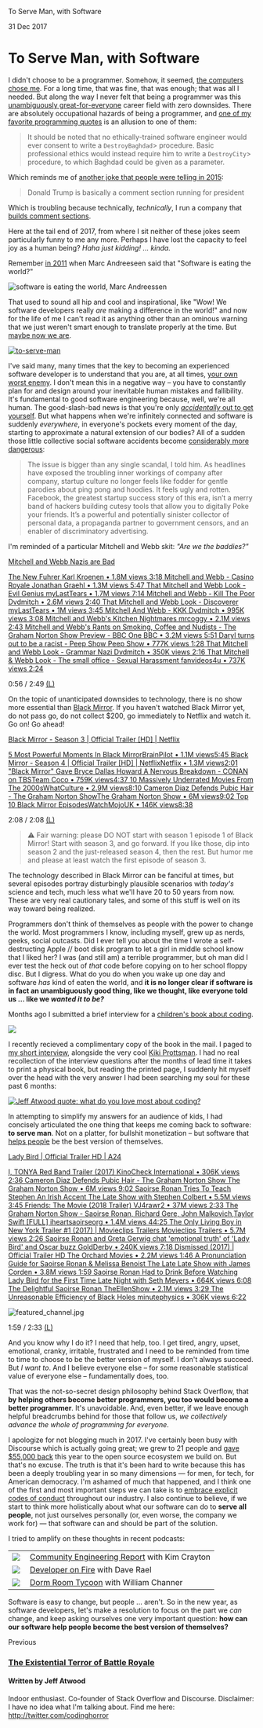 To Serve Man, with Software

31 Dec 2017

# To Serve Man, with Software

I didn't choose to be a programmer. Somehow, it seemed, [the computers chose me](https://blog.codinghorror.com/if-loving-computers-is-wrong-i-dont-want-to-be-right/). For a long time, that was fine, that was enough; that was all I needed. But along the way I never felt that being a programmer was this [unambiguously great-for-everyone](https://blog.codinghorror.com/please-dont-learn-to-code/) career field with zero downsides. There are absolutely occupational hazards of being a programmer, and [one of my favorite programming quotes](https://blog.codinghorror.com/your-favorite-programming-quote/) is an allusion to one of them:

> It should be noted that no ethically-trained software engineer would ever consent to write a `DestroyBaghdad`>  procedure. Basic professional ethics would instead require him to write a `DestroyCity`>  procedure, to which Baghdad could be given as a parameter.

Which reminds me of [another joke that people were telling in 2015](https://waxy.org/2015/12/tracking_the_trump_is_a_comment_section_running_for_president_joke/):

> Donald Trump is basically a comment section running for president

Which is troubling because technically, *technically*, I run a company that [builds comment sections](https://discourse.org/).

Here at the tail end of 2017, from where I sit neither of these jokes seem particularly funny to me any more. Perhaps I have lost the capacity to feel joy as a human being? *Haha just kidding!*  *... kinda.*

Remember [in 2011](https://www.wsj.com/articles/SB10001424053111903480904576512250915629460) when Marc Andreeseen said that "Software is eating the world?"

![software is eating the world, Marc Andreessen](../_resources/82cb7a8bfe3d5f7e903432a9b79caa0d.jpg)

That used to sound all hip and cool and inspirational, like "Wow! We software developers really *are* making a difference in the world!" and now for the life of me I can't read it as anything other than an ominous warning that we just weren't smart enough to translate properly at the time. But [maybe now we are](https://en.wikipedia.org/wiki/To_Serve_Man_(The_Twilight_Zone)).

[![to-serve-man](../_resources/981237de6c8810a8d31ee0fc243fe607.jpg)](https://en.wikipedia.org/wiki/To_Serve_Man_(The_Twilight_Zone))

I've said many, many times that the key to becoming an experienced software developer is to understand that you are, at all times, [your own worst enemy](https://blog.codinghorror.com/on-the-meaning-of-coding-horror/). I don't mean this in a negative way – you have to constantly plan for and design around your inevitable human mistakes and fallibility. It's fundamental to good software engineering because, well, we're all human. The good-slash-bad news is that you're only [*accidentally* out to get yourself](https://blog.codinghorror.com/the-trap-you-set-for-yourself/). But what happens when we're infinitely connected and software is suddenly *everywhere*, in everyone's pockets every moment of the day, starting to approximate a natural extension of our bodies? All of a sudden those little collective social software accidents become [considerably more dangerous](https://www.wired.com/story/the-other-tech-bubble/):

> The issue is bigger than any single scandal, I told him. As headlines have exposed the troubling inner workings of company after company, startup culture no longer feels like fodder for gentle parodies about ping pong and hoodies. It feels ugly and rotten. Facebook, the greatest startup success story of this era, isn’t a merry band of hackers building cutesy tools that allow you to digitally Poke your friends. It’s a powerful and potentially sinister collector of personal data, a propaganda partner to government censors, and an enabler of discriminatory advertising.

I'm reminded of a particular Mitchell and Webb skit: *"Are we the baddies?"*

[Mitchell and Webb Nazis are Bad](https://www.youtube.com/watch?v=qv2XGQBcvxQ)

[  The New Fuhrer  Karl Kroenen • 1.8M views  3:18](https://www.youtube.com/watch?v=pje5ROe5Y_w)[  Mitchell and Webb - Casino Royale  Jonathan Graehl • 1.3M views  5:47](https://www.youtube.com/watch?v=5cazkHAHiPU)[  That Mitchell and Webb Look - Evil Genius  myLastTears • 1.7M views  7:14](https://www.youtube.com/watch?v=VgX6JFoV0TM)[  Mitchell and Webb - Kill The Poor  Dvdmitch • 2.6M views  2:40](https://www.youtube.com/watch?v=owI7DOeO_yg)[  That Mitchell and Webb Look - Discoverer  myLastTears • 1M views  3:45](https://www.youtube.com/watch?v=dOBhf8f7cXM)[  Mitchell And Webb - KKK  Dvdmitch • 995K views  3:08](https://www.youtube.com/watch?v=1cCiuZanl_4)[  Mitchell and Webb's Kitchen Nightmares  mrcoggy • 2.1M views  2:43](https://www.youtube.com/watch?v=i1NfWIaYed8)[  Mitchell and Webb's Rants on Smoking, Coffee and Nudists - The Graham Norton Show Preview - BBC One  BBC • 3.2M views  5:51](https://www.youtube.com/watch?v=iX0TjGEBITg)[  Daryl turns out to be a racist - Peep Show  Peep Show • 777K views  1:28](https://www.youtube.com/watch?v=PiLVAz-Jczg)[  That Mitchell and Webb Look - Grammar Nazi  Dvdmitch • 350K views  2:16](https://www.youtube.com/watch?v=qmVnr7rsWrE)[  That Mitchell & Webb Look - The small office - Sexual Harassment  fanvideos4u • 737K views  2:24](https://www.youtube.com/watch?v=2NNlUrUu2eY)

0:56 / 2:49
[(L)](https://www.youtube.com/watch?v=qv2XGQBcvxQ)

On the topic of unanticipated downsides to technology, there is no show more essential than [Black Mirror](https://www.netflix.com/title/70264888). If you haven't watched Black Mirror yet, do not pass go, do not collect $200, go immediately to Netflix and watch it. Go on! Go ahead!

[Black Mirror - Season 3 | Official Trailer [HD] | Netflix](https://www.youtube.com/watch?v=jDiYGjp5iFg)

[ 5 Most Powerful Moments In Black MirrorBrainPilot • 1.1M views5:45](https://www.youtube.com/watch?v=BUrZy0aNuy0)[ Black Mirror - Season 4 | Official Trailer [HD] | NetflixNetflix • 1.3M views2:01](https://www.youtube.com/watch?v=5ELQ6u_5YYM)[ "Black Mirror" Gave Bryce Dallas Howard A Nervous Breakdown - CONAN on TBSTeam Coco • 759K views4:37](https://www.youtube.com/watch?v=UrHSyHgDyR4)[ 10 Massively Underrated Movies From The 2000sWhatCulture • 2.9M views8:10](https://www.youtube.com/watch?v=SpCRMNvqLD0)[ Cameron Diaz Defends Pubic Hair - The Graham Norton ShowThe Graham Norton Show • 6M views9:02](https://www.youtube.com/watch?v=kXhk8zE_Ac0)[ Top 10 Black Mirror EpisodesWatchMojoUK • 146K views8:38](https://www.youtube.com/watch?v=EJuFk3Be_1Q)

2:08 / 2:08
[(L)](https://www.youtube.com/watch?v=jDiYGjp5iFg)

> ⚠ Fair warning: please DO NOT start with season 1 episode 1 of Black Mirror! Start with season 3, and go forward. If you like those, dip into season 2 and the just-released season 4, then the rest. But humor me and please at least watch the first episode of season 3.

The technology described in Black Mirror can be fanciful at times, but several episodes portray disturbingly plausible scenarios with *today's* science and tech, much less what we'll have 20 to 50 years from now. These are very real cautionary tales, and some of this stuff is well on its way toward being realized.

Programmers don't think of themselves as people with the power to change the world. Most programmers I know, including myself, grew up as nerds, geeks, social outcasts. Did I ever tell you about the time I wrote a self-destructing Apple // boot disk program to let a girl in middle school know that I liked her? I was (and still am) a terrible programmer, but oh man did I ever test the heck out of *that* code before copying on to her school floppy disc. But I digress. What do you do when you wake up one day and software *has* kind of eaten the world, and **it is no longer clear if software is in fact an unambiguously good thing, like we thought, like everyone told us … like we *wanted it to be?***

Months ago I submitted a brief interview for a [children's book about coding](https://www.amazon.com/dp/1465462333/?tag=codihorr-20).

[![](../_resources/1b2dae6c5d90026b5259d545da5def2d.jpg)](https://www.amazon.com/dp/1465462333/?tag=codihorr-20)

I recently recieved a complimentary copy of the book in the mail. I paged to [my short interview](https://blog.codinghorror.com/content/images/2017/12/dk-findout-coding-page-50.jpg), alongside the very cool [Kiki Prottsman](http://www.prottsman.com/). I had no real recollection of the interview questions after the months of lead time it takes to print a physical book, but reading the printed page, I suddenly hit myself over the head with the very answer I had been searching my soul for these past 6 months:

[![Jeff Atwood quote: what do you love most about coding?](../_resources/4ee1d3bfed646590a23ffb8052da9a97.jpg)](https://blog.codinghorror.com/content/images/2017/12/dk-findout-coding-page-50.jpg)

In attempting to simplify my answers for an audience of kids, I had concisely articulated the one thing that keeps me coming back to software: **to serve man**. Not on a platter, for bullshit monetization – but software that [helps people](https://blog.codinghorror.com/the-just-in-time-theory/) be the best version of themselves.

[Lady Bird | Official Trailer HD | A24](https://www.youtube.com/watch?v=cNi_HC839Wo)

[  I, TONYA Red Band Trailer (2017)  KinoCheck International • 306K views  2:36](https://www.youtube.com/watch?v=IeSRarmo2dc)[  Cameron Diaz Defends Pubic Hair - The Graham Norton Show  The Graham Norton Show • 6M views  9:02](https://www.youtube.com/watch?v=kXhk8zE_Ac0)[  Saoirse Ronan Tries To Teach Stephen An Irish Accent  The Late Show with Stephen Colbert • 5.5M views  3:45](https://www.youtube.com/watch?v=Hwstj9FJHGg)[  Friends: The Movie (2018 Trailer)  VJ4rawr2 • 37M views  2:33](https://www.youtube.com/watch?v=V5hOm8_3mJA)[  The Graham Norton Show - Saoirse Ronan, Richard Gere, John Malkovich,Taylor Swift [FULL]  iheartsaoirseorg • 1.4M views  44:25](https://www.youtube.com/watch?v=Q24wwFVeD-0)[  The Only Living Boy in New York Trailer #1 (2017) | Movieclips Trailers  Movieclips Trailers • 5.7M views  2:26](https://www.youtube.com/watch?v=qwLphqOs4vA)[  Saoirse Ronan and Greta Gerwig chat 'emotional truth' of 'Lady Bird' and Oscar buzz  GoldDerby • 240K views  7:18](https://www.youtube.com/watch?v=Phpd1gDQhUQ)[  Dismissed (2017) | Official Trailer HD  The Orchard Movies • 2.2M views  1:46](https://www.youtube.com/watch?v=8za6hJfAulk)[  A Pronunciation Guide for Saoirse Ronan & Melissa Benoist  The Late Late Show with James Corden • 3.8M views  1:59](https://www.youtube.com/watch?v=oifRCyBnPHU)[  Saoirse Ronan Had to Drink Before Watching Lady Bird for the First Time  Late Night with Seth Meyers • 664K views  6:08](https://www.youtube.com/watch?v=BIPpvsf98wI)[  The Delightful Saoirse Ronan  TheEllenShow • 2.1M views  3:29](https://www.youtube.com/watch?v=2lMBx3LbcOQ)[  The Unreasonable Efficiency of Black Holes  minutephysics • 306K views  6:22](https://www.youtube.com/watch?v=t-O-Qdh7VvQ)

![featured_channel.jpg](../_resources/d10601cc9425c3f5997a246e8d73c985.jpg)

1:59 / 2:33
[(L)](https://www.youtube.com/watch?v=cNi_HC839Wo)

And you know why I do it? I need that help, too. I get tired, angry, upset, emotional, cranky, irritable, frustrated and I need to be reminded from time to time to choose to be the better version of myself. I don't always succeed. But *I want to*. And I believe everyone else – for some reasonable statistical value of everyone else – fundamentally does, too.

That was the not-so-secret design philosophy behind Stack Overflow, that **by helping others become better programmers, you too would become a better programmer**. It's unavoidable. And, even better, if we leave enough helpful breadcrumbs behind for those that follow us, *we collectively advance the whole of programming for everyone*.

I apologize for not blogging much in 2017. I've certainly been busy with Discourse which is actually going great; we grew to 21 people and [gave $55,000 back](https://blog.discourse.org/2017/12/discourse-gives-back-2017/) this year to the open source ecosystem we build on. But that's no excuse. The truth is that it's been hard to write because this has been a deeply troubling year in so many dimensions — for men, for tech, for American democracy. I'm ashamed of much that happened, and I think one of the first and most important steps we can take is to [embrace explicit codes of conduct](https://blog.codinghorror.com/the-hugging-will-continue-until-morale-improves/) throughout our industry. I also continue to believe, if we start to think more holistically about what our software can do to **serve all people**, not just ourselves personally (or, even worse, the company we work for) — that software can and should be part of the solution.

I tried to amplify on these thoughts in recent podcasts:

|     |     |
| --- | --- |
| ![](../_resources/7cc619f5143b7013f153986df5cdf7ac.jpg) |  [Community Engineering Report](http://www.kimcrayton.com/commengreport-jeff-atwood/) with Kim Crayton |
| ![](../_resources/2f890d053dab59a46b8f501be0b3b15a.jpg) |  [Developer on Fire](http://developeronfire.com/podcast/episode-258-jeff-atwood-sharing-the-house) with Dave Rael |
| ![](../_resources/cf272be23c73cb71e0a5eab656955c5e.jpg) |  [Dorm Room Tycoon](https://drt.fm/jeff-atwood) with William Channer |

Software is easy to change, but people ... aren't. So in the new year, as software developers, let's make a resolution to focus on the part we *can* change, and keep asking ourselves one very important question: **how can our software help people become the best version of themselves?**

Previous

### [The Existential Terror of Battle Royale](https://blog.codinghorror.com/the-existential-terror-of-battle-royale/)

#### Written by Jeff Atwood

Indoor enthusiast. Co-founder of Stack Overflow and Discourse. Disclaimer: I have no idea what I'm talking about. Find me here: http://twitter.com/codinghorror